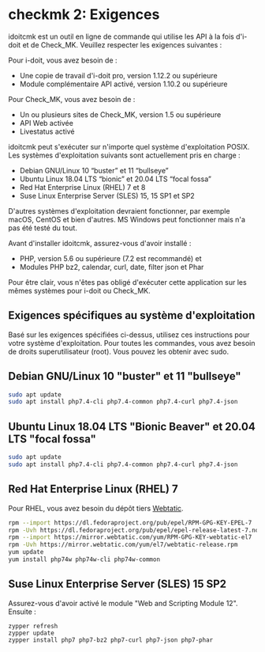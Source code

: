 #  checkmk 2: Exigences 

idoitcmk est un outil en ligne de commande qui utilise les API à la fois d'i-doit et de Check\_MK. Veuillez respecter les exigences suivantes :

Pour i-doit, vous avez besoin de :

*   Une copie de travail d'i-doit pro, version 1.12.2 ou supérieure
*   Module complémentaire API activé, version 1.10.2 ou supérieure

Pour Check\_MK, vous avez besoin de :

*   Un ou plusieurs sites de Check\_MK, version 1.5 ou supérieure
*   API Web activée
*   Livestatus activé

idoitcmk peut s'exécuter sur n'importe quel système d'exploitation POSIX. Les systèmes d'exploitation suivants sont actuellement pris en charge :

*   Debian GNU/Linux 10 “buster” et 11 “bullseye”
*   Ubuntu Linux 18.04 LTS “bionic” et 20.04 LTS “focal fossa”
*   Red Hat Enterprise Linux (RHEL) 7 et 8
*   Suse Linux Enterprise Server (SLES) 15, 15 SP1 et SP2

D'autres systèmes d'exploitation devraient fonctionner, par exemple macOS, CentOS et bien d'autres. MS Windows peut fonctionner mais n'a pas été testé du tout.

Avant d'installer idoitcmk, assurez-vous d'avoir installé :

*   PHP, version 5.6 ou supérieure (7.2 est recommandé) et
*   Modules PHP bz2, calendar, curl, date, filter json et Phar

Pour être clair, vous n'êtes pas obligé d'exécuter cette application sur les mêmes systèmes pour i-doit ou Check\_MK.

Exigences spécifiques au système d'exploitation
-------------------------------------------------

Basé sur les exigences spécifiées ci-dessus, utilisez ces instructions pour votre système d'exploitation. Pour toutes les commandes, vous avez besoin de droits superutilisateur (root). Vous pouvez les obtenir avec sudo.

Debian GNU/Linux 10 "buster" et 11 "bullseye"
----------------------------------------------

```bash
sudo apt update
sudo apt install php7.4-cli php7.4-common php7.4-curl php7.4-json
```

Ubuntu Linux 18.04 LTS "Bionic Beaver" et 20.04 LTS "focal fossa"
------------------------------------------------------------------

```bash
sudo apt update
sudo apt install php7.4-cli php7.4-common php7.4-curl php7.4-json
```

Red Hat Enterprise Linux (RHEL) 7
---------------------------------

Pour RHEL, vous avez besoin du dépôt tiers [Webtatic](https://webtatic.com/packages/php72/).

```bash
rpm --import https://dl.fedoraproject.org/pub/epel/RPM-GPG-KEY-EPEL-7
rpm -Uvh https://dl.fedoraproject.org/pub/epel/epel-release-latest-7.noarch.rpm
rpm --import https://mirror.webtatic.com/yum/RPM-GPG-KEY-webtatic-el7
rpm -Uvh https://mirror.webtatic.com/yum/el7/webtatic-release.rpm
yum update
yum install php74w php74w-cli php74w-common
```

Suse Linux Enterprise Server (SLES) 15 SP2
------------------------------------------

Assurez-vous d'avoir activé le module "Web and Scripting Module 12". Ensuite :

    zypper refresh
    zypper update
    zypper install php7 php7-bz2 php7-curl php7-json php7-phar

